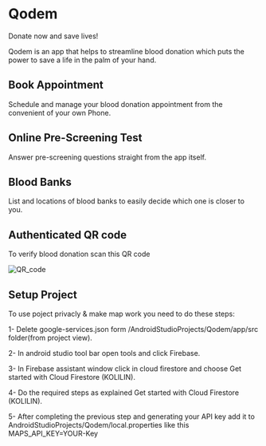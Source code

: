 Qodem
=================

Donate now and save lives!

Qodem is an app that helps to streamline blood donation which puts the power to save a life in the palm of your hand.

Book Appointment
------------
Schedule and manage your blood donation appointment from the convenient of your own Phone.

Online Pre-Screening Test
------------
Answer pre-screening questions straight from the app itself.

Blood Banks
------------
List and locations of blood banks to easily decide which one is closer to you.

Authenticated QR code
------------

To verify blood donation scan this QR code

![QR_code](https://ams02pap001files.storage.live.com/y4mkv4EExcts8Yk5PWc_w8wdjXXzGj2JeOiHuNporlrIOeyK7nqaN5175II1tXEErf_vtG9XMQ8NYB2knsfUNzquDk6BkkBk5KwU1c2n8O3P0m0NvZBOsVEp4iNrHSwdGA7YznYxAK8-JU6fxipuSKnpdGtVfatUP1yNX0HVxdr_dyHcNFH9xvRs1QOAMXx3MtJ?width=200&height=200&cropmode=none)

Setup Project
------------
To use poject privacly & make map work you need to do these steps:

1- Delete google-services.json form /AndroidStudioProjects/Qodem/app/src folder(from project view).

2- In android studio tool bar open tools and click Firebase.

3- In Firebase assistant window click in cloud firestore and choose Get started with Cloud Firestore (KOLILIN).

4- Do the required steps as explained Get started with Cloud Firestore (KOLILIN).

5- After completing the previous step and generating your API key add it to AndroidStudioProjects/Qodem/local.properties like this MAPS_API_KEY=YOUR-Key
